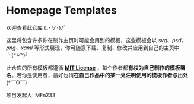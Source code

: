 # Homepage Templates

欢迎查看此仓库 (｡･∀･)ﾉﾞ

这里将包含许多你在制作主页时可能会用到的模板，这些模板会以 *svg、psd、png、xaml* 等形式展现，你可随意下载、复制、修改并应用到自己的主页中 ╰(*°▽°*)╯

此仓库的所有模板都遵循 [**MIT License**](./LICENSE) ，每个作者都**有权为自己制作的模板署名**。若你是使用者，最好也请**在自己作品中的某一处注明使用的模板作者与出处** (*￣O￣)

项目发起人: MFn233
